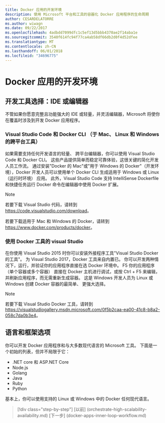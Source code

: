 ```yaml
---
title: Docker 应用的开发环境
description: 使用 Microsoft 平台和工具的容器化 Docker 应用程序的生命周期
author: CESARDELATORRE
ms.author: wiwagn
ms.date: 09/22/2017
ms.openlocfilehash: 4adbdd7099dfc1c5ef13d5bbb4370ae2f14aba1e
ms.sourcegitcommit: 3540f614fc94f77ca4ab58df66db2d0f4d52dfee
ms.translationtype: MT
ms.contentlocale: zh-CN
ms.lasthandoff: 06/01/2018
ms.locfileid: "34696775"
---
```

# <a name="development-environment-for-docker-apps"></a>Docker 应用的开发环境

## <a name="development-tools-choices-ide-or-editor"></a>开发工具选择：IDE 或编辑器

不管如果你愿意完整且功能强大的 IDE 或轻量，并灵活编辑器，Microsoft 将使你在覆盖时涉及到开发 Docker 应用程序。

### <a name="visual-studio-code-and-docker-cli-cross-platform-tools-for-mac-linux-and-windows"></a>Visual Studio Code 和 Docker CLI （于 Mac、 Linux 和 Windows 的跨平台工具）

如果需要支持任何开发语言的轻量、 跨平台编辑器，你可以使用 Visual Studio Code 和 Docker CLI。 这些产品提供简单而稳定可靠体验，这很关键的简化开发人员工作流。 通过安装"Docker 的 Mac"或"用于 Windows 的 Docker"（开发环境），Docker 开发人员可以使用单个 Docker CLI 生成适用于 Windows 或 Linux （运行时环境） 应用。 此外，Visual Studio Code 支持 IntelliSense Dockerfile 和快捷任务运行 Docker 命令在编辑器中使用 Docker 扩展。

> [!NOTE]
> 若要下载 Visual Studio 代码，请转到<https://code.visualstudio.com/download>。

若要下载适用于 Mac 和 Windows 的 Docker，请转到<https://www.docker.com/products/docker>。

### <a name="visual-studio-with-docker-tools"></a>使用 Docker 工具的 visual Studio

在你使用 Visual Studio 2015 时你可以安装外接程序工具"Visual Studio Docker 的工具"。 为 Visual Studio 2017，Docker 工具来自内置已。 你可以开发两种情况下，运行，并验证你的应用程序直接在选 Docker 环境中。 F5 你的应用程序 （单个容器或多个容器） 直接在 Docker 主机进行调试，或按 Ctrl + F5 来编辑，并刷新应用程序，而无需重新生成容器。 这是 Windows 开发人员为 Linux 或 Windows 创建 Docker 容器的最简单、 更强大选择。

> [!NOTE]
> 若要下载 Visual Studio Docker 工具，请转到<https://visualstudiogallery.msdn.microsoft.com/0f5b2caa-ea00-41c8-b8a2-058c7da0b3e4>。

## <a name="language-and-framework-choices"></a>语言和框架选项

你可以开发 Docker 应用程序和与大多数现代语言的 Microsoft 工具。 下面是一个初始的列表，但并不局限于它：

-   .NET core 和 ASP.NET Core
-   Node.js
-   Golang
-   Java
-   Ruby
-   Python

基本上，你可以使用支持的 Linux 或 Windows 中的 Docker 任何现代语言。


>[!div class="step-by-step"]
[以前] (orchestrate-high-scalability-availability.md) [下一步] (docker-apps-inner-loop-workflow.md)
